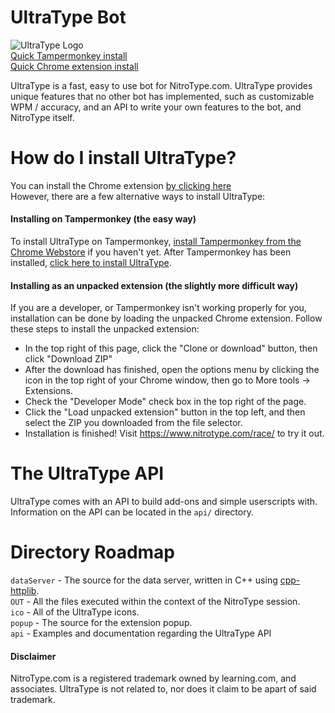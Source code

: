 # UltraType Bot
![UltraType Logo](https://github.com/ultratype/UltraTypeBot/raw/master/ico/logo.png)
<br>
[Quick Tampermonkey install](https://github.com/ultratype/UltraTypeBot/raw/master/UltraType.user.js)
<br>
[Quick Chrome extension install](https://chrome.google.com/webstore/detail/ultratype-nitrotype-bot/ojnekafghcgoeljjlpkbomihnlefdbpa)

UltraType is a fast, easy to use bot for NitroType.com. UltraType provides unique features that no other bot has implemented, such as customizable WPM / accuracy, and an API to write your own features to the bot, and NitroType itself.

# How do I install UltraType?

You can install the Chrome extension [by clicking here](https://chrome.google.com/webstore/detail/ultratype-nitrotype-bot/ojnekafghcgoeljjlpkbomihnlefdbpa)<br>
However, there are a few alternative ways to install UltraType:

#### Installing on Tampermonkey (the easy way)
To install UltraType on Tampermonkey, [install Tampermonkey from the Chrome Webstore](https://chrome.google.com/webstore/detail/tampermonkey/dhdgffkkebhmkfjojejmpbldmpobfkfo) if you haven't yet. After Tampermonkey has been installed, [click here to install UltraType](https://github.com/ultratype/UltraTypeBot/raw/master/UltraType.user.js).
#### Installing as an unpacked extension (the slightly more difficult way)
If you are a developer, or Tampermonkey isn't working properly for you, installation can be done by loading the unpacked Chrome extension. Follow these steps to install the unpacked extension:
- In the top right of this page, click the "Clone or download" button, then click "Download ZIP"
- After the download has finished, open the options menu by clicking the icon in the top right of your Chrome window, then go to More tools -> Extensions.
- Check the "Developer Mode" check box in the top right of the page.
- Click the "Load unpacked extension" button in the top left, and then select the ZIP you downloaded from the file selector.
- Installation is finished! Visit https://www.nitrotype.com/race/ to try it out.

# The UltraType API
UltraType comes with an API to build add-ons and simple userscripts with. Information on the API can be located in the `api/` directory.

# Directory Roadmap
`dataServer` - The source for the data server, written in C++ using [cpp-httplib](https://github.com/yhirose/cpp-httplib).<br>
`OUT` - All the files executed within the context of the NitroType session.<br>
`ico` - All of the UltraType icons.<br>
`popup` - The source for the extension popup.<br>
`api` - Examples and documentation regarding the UltraType API<br>

#### Disclaimer
NitroType.com is a registered trademark owned by learning.com, and associates. UltraType is not related to, nor does it claim to be apart of said trademark.
